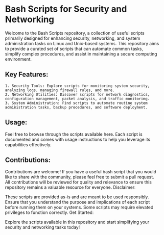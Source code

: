 # Bash Scripts for Security and Networking

Welcome to the Bash Scripts repository, a collection of useful scripts primarily designed for enhancing security, networking, and system administration tasks on Linux and Unix-based systems. This repository aims to provide a curated set of scripts that can automate common tasks, simplify complex procedures, and assist in maintaining a secure computing environment.
## Key Features:

    1. Security Tools: Explore scripts for monitoring system security, analyzing logs, managing firewall rules, and more.
    2. Networking Utilities: Discover scripts for network diagnostics, configuration management, packet analysis, and traffic monitoring.
    3. System Administration: Find scripts to automate routine system administration tasks, backup procedures, and software deployment.

## Usage:

Feel free to browse through the scripts available here. Each script is documented and comes with usage instructions to help you leverage its capabilities effectively.

## Contributions:

Contributions are welcome! If you have a useful bash script that you would like to share with the community, please feel free to submit a pull request. All contributions will be reviewed for quality and relevance to ensure this repository remains a valuable resource for everyone.
Disclaimer:

These scripts are provided as-is and are meant to be used responsibly. Ensure that you understand the purpose and implications of each script before running them on your systems. Some scripts may require elevated privileges to function correctly.
Get Started:

Explore the scripts available in this repository and start simplifying your security and networking tasks today!

